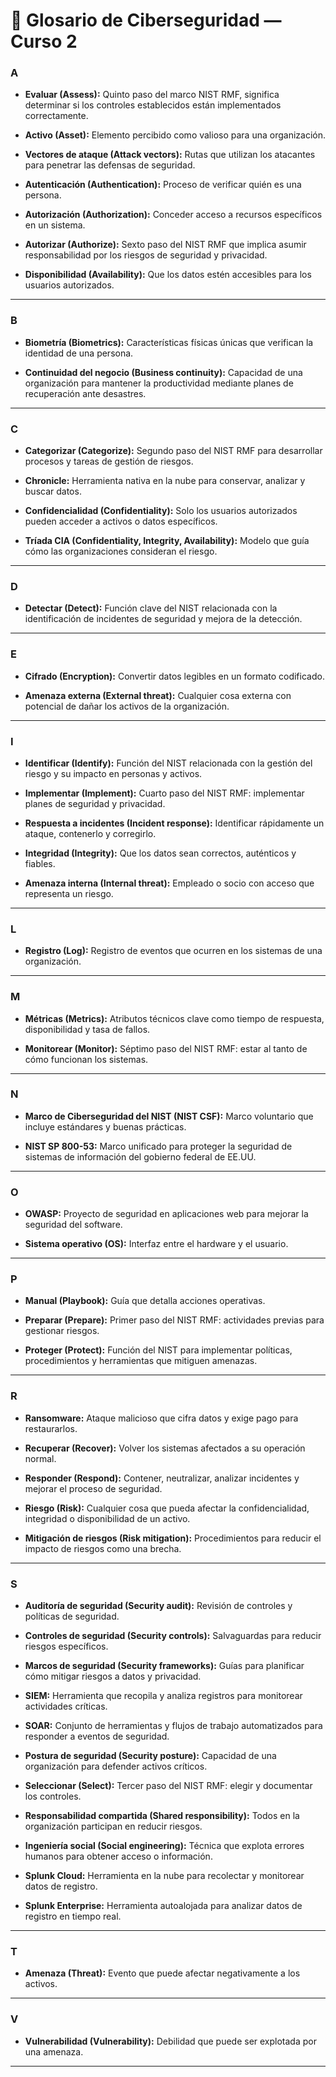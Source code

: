 
# 📘 Glosario de Ciberseguridad — Curso 2

### A

- **Evaluar (Assess):** Quinto paso del marco NIST RMF, significa determinar si los controles establecidos están implementados correctamente.
    
- **Activo (Asset):** Elemento percibido como valioso para una organización.
    
- **Vectores de ataque (Attack vectors):** Rutas que utilizan los atacantes para penetrar las defensas de seguridad.
    
- **Autenticación (Authentication):** Proceso de verificar quién es una persona.
    
- **Autorización (Authorization):** Conceder acceso a recursos específicos en un sistema.
    
- **Autorizar (Authorize):** Sexto paso del NIST RMF que implica asumir responsabilidad por los riesgos de seguridad y privacidad.
    
- **Disponibilidad (Availability):** Que los datos estén accesibles para los usuarios autorizados.
    

---

### B

- **Biometría (Biometrics):** Características físicas únicas que verifican la identidad de una persona.
    
- **Continuidad del negocio (Business continuity):** Capacidad de una organización para mantener la productividad mediante planes de recuperación ante desastres.
    

---

### C

- **Categorizar (Categorize):** Segundo paso del NIST RMF para desarrollar procesos y tareas de gestión de riesgos.
    
- **Chronicle:** Herramienta nativa en la nube para conservar, analizar y buscar datos.
    
- **Confidencialidad (Confidentiality):** Solo los usuarios autorizados pueden acceder a activos o datos específicos.
    
- **Tríada CIA (Confidentiality, Integrity, Availability):** Modelo que guía cómo las organizaciones consideran el riesgo.
    

---

### D

- **Detectar (Detect):** Función clave del NIST relacionada con la identificación de incidentes de seguridad y mejora de la detección.
    

---

### E

- **Cifrado (Encryption):** Convertir datos legibles en un formato codificado.
    
- **Amenaza externa (External threat):** Cualquier cosa externa con potencial de dañar los activos de la organización.
    

---

### I

- **Identificar (Identify):** Función del NIST relacionada con la gestión del riesgo y su impacto en personas y activos.
    
- **Implementar (Implement):** Cuarto paso del NIST RMF: implementar planes de seguridad y privacidad.
    
- **Respuesta a incidentes (Incident response):** Identificar rápidamente un ataque, contenerlo y corregirlo.
    
- **Integridad (Integrity):** Que los datos sean correctos, auténticos y fiables.
    
- **Amenaza interna (Internal threat):** Empleado o socio con acceso que representa un riesgo.
    

---

### L

- **Registro (Log):** Registro de eventos que ocurren en los sistemas de una organización.
    

---

### M

- **Métricas (Metrics):** Atributos técnicos clave como tiempo de respuesta, disponibilidad y tasa de fallos.
    
- **Monitorear (Monitor):** Séptimo paso del NIST RMF: estar al tanto de cómo funcionan los sistemas.
    

---

### N

- **Marco de Ciberseguridad del NIST (NIST CSF):** Marco voluntario que incluye estándares y buenas prácticas.
    
- **NIST SP 800-53:** Marco unificado para proteger la seguridad de sistemas de información del gobierno federal de EE.UU.
    

---

### O

- **OWASP:** Proyecto de seguridad en aplicaciones web para mejorar la seguridad del software.
    
- **Sistema operativo (OS):** Interfaz entre el hardware y el usuario.
    

---

### P

- **Manual (Playbook):** Guía que detalla acciones operativas.
    
- **Preparar (Prepare):** Primer paso del NIST RMF: actividades previas para gestionar riesgos.
    
- **Proteger (Protect):** Función del NIST para implementar políticas, procedimientos y herramientas que mitiguen amenazas.
    

---

### R

- **Ransomware:** Ataque malicioso que cifra datos y exige pago para restaurarlos.
    
- **Recuperar (Recover):** Volver los sistemas afectados a su operación normal.
    
- **Responder (Respond):** Contener, neutralizar, analizar incidentes y mejorar el proceso de seguridad.
    
- **Riesgo (Risk):** Cualquier cosa que pueda afectar la confidencialidad, integridad o disponibilidad de un activo.
    
- **Mitigación de riesgos (Risk mitigation):** Procedimientos para reducir el impacto de riesgos como una brecha.
    

---

### S

- **Auditoría de seguridad (Security audit):** Revisión de controles y políticas de seguridad.
    
- **Controles de seguridad (Security controls):** Salvaguardas para reducir riesgos específicos.
    
- **Marcos de seguridad (Security frameworks):** Guías para planificar cómo mitigar riesgos a datos y privacidad.
    
- **SIEM:** Herramienta que recopila y analiza registros para monitorear actividades críticas.
    
- **SOAR:** Conjunto de herramientas y flujos de trabajo automatizados para responder a eventos de seguridad.
    
- **Postura de seguridad (Security posture):** Capacidad de una organización para defender activos críticos.
    
- **Seleccionar (Select):** Tercer paso del NIST RMF: elegir y documentar los controles.
    
- **Responsabilidad compartida (Shared responsibility):** Todos en la organización participan en reducir riesgos.
    
- **Ingeniería social (Social engineering):** Técnica que explota errores humanos para obtener acceso o información.
    
- **Splunk Cloud:** Herramienta en la nube para recolectar y monitorear datos de registro.
    
- **Splunk Enterprise:** Herramienta autoalojada para analizar datos de registro en tiempo real.
    

---

### T

- **Amenaza (Threat):** Evento que puede afectar negativamente a los activos.
    

---

### V

- **Vulnerabilidad (Vulnerability):** Debilidad que puede ser explotada por una amenaza.
    

---

